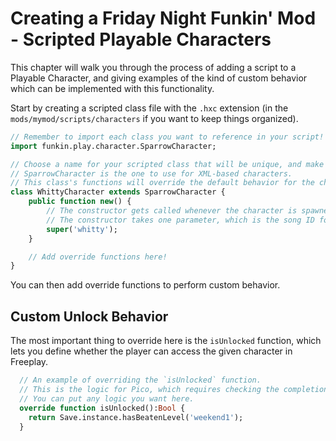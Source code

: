 # Creating a Friday Night Funkin' Mod - Scripted Playable Characters

This chapter will walk you through the process of adding a script to a Playable Character, and giving examples of the kind of custom behavior which can be implemented with this functionality.

Start by creating a scripted class file with the `.hxc` extension (in the `mods/mymod/scripts/characters` if you want to keep things organized).

```haxe
// Remember to import each class you want to reference in your script!
import funkin.play.character.SparrowCharacter;

// Choose a name for your scripted class that will be unique, and make sure to specifically extend the correct character class.
// SparrowCharacter is the one to use for XML-based characters.
// This class's functions will override the default behavior for the character.
class WhittyCharacter extends SparrowCharacter {
	public function new() {
        // The constructor gets called whenever the character is spawned.
        // The constructor takes one parameter, which is the song ID for the song you are applying the script to.
		super('whitty');
	}

    // Add override functions here!
}
```

You can then add override functions to perform custom behavior.

## Custom Unlock Behavior

The most important thing to override here is the `isUnlocked` function, which lets you define whether the player can access the given character in Freeplay.

```haxe
  // An example of overriding the `isUnlocked` function.
  // This is the logic for Pico, which requires checking the completion status of a given story week.
  // You can put any logic you want here.
  override function isUnlocked():Bool {
    return Save.instance.hasBeatenLevel('weekend1');
  }
```
